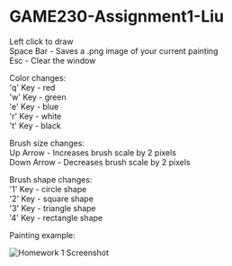 # GAME230-Assignment1-Liu  
  
Left click to draw  
Space Bar - Saves a .png image of your current painting  
Esc - Clear the window  
  
Color changes:  
'q' Key - red  
'w' Key - green  
'e' Key - blue  
'r' Key - white  
't' Key - black  
  
Brush size changes:  
Up Arrow - Increases brush scale by 2 pixels  
Down Arrow - Decreases brush scale by 2 pixels  
  
Brush shape changes:  
'1' Key - circle shape  
'2' Key - square shape  
'3' Key - triangle shape  
'4' Key - rectangle shape  
  
Painting example:  
 
![Homework 1 Screenshot](https://user-images.githubusercontent.com/114141718/192700435-0ebf75f8-8d55-4736-9daf-568da426eda1.png)
